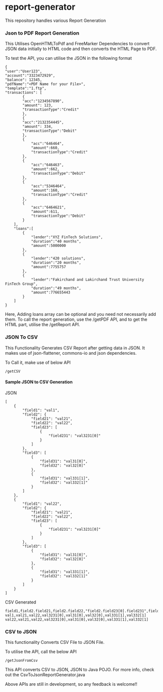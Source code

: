 # report-generator
This repository handles various Report Generation

### Json to PDF Report Generation

This Utilises OpenHTMLToPdf and FreeMarker Dependencies to convert JSON data initially to HTML code and then converts the HTML Page to PDF. 

To test the API, you can utilise the JSON in the following format
```
{
"user":"User123",
"account":"3323472929",
"balance": 12345,
"pdfName":"<PDF Name for your File>",
"template":"1.ftp",
"transactions": [
        {
		"acc":"1234567890",
		"amount": 123,
		"transactionType":"Credit"
        },
        {	
		"acc":"2132354445",
		"amount": 334,
        "transactionType":"Debit"
        },
        {
            "acc":"646464",
            "amount":660,
            "transactionType":"Credit"
        },
        {
            "acc":"646463",
            "amount":662,
            "transactionType":"Debit"
        },
        {
            "acc":"5346464",
            "amount":160,
            "transactionType":"Credit"
        },
        {
            "acc":"6464621",
            "amount":611,
            "transactionType":"Debit"
        }
    ],
    "loans":[
        {
            "lender":"XYZ FinTech Solutions",
            "duration":"40 months",
            "amount":5000000
        },
        {
            "lender":"420 solutions",
            "duration":"20 months",
            "amount":7755757
        },
        {
            "lender":"Fakirchand and Lakirchand Trust University FinTech Group",
            "duration":"49 months",
            "amount":776655443
        }
    ]
}
```
Here, Adding loans array can be optional and you need not necessarily add them. 
To call the report generation, use the /getPDF API, and to get the HTML part, utilise the /getReport API. 

### JSON To CSV

This Functionality Generates CSV Report after getting data in JSON. It makes use of json-flattener, commons-io and json dependencies.

To Call it, make use of below API

```
/getCSV
```

#### Sample JSON to CSV Generation

JSON

```
[
    {
        "field1": "val1",
        "field2": {
            "field21": "val21",
            "field22": "val22",
            "field23": [
                {
                    "field231": "val3231[0]"
                }
            ]
        },
        "field3": [
            {
                "field31": "val31[0]",
                "field32": "val32[0]"
            },
            {
                "field31": "val331[1]",
                "field32": "val332[1]"
            }
        ]
    },
    {
        "field1": "val22",
        "field2": {
            "field21": "val21",
            "field22": "val22",
            "field23": [
                {
                    "field231": "val3231[0]"
                }
            ]
        },
        "field3": [
            {
                "field31": "val31[0]",
                "field32": "val32[0]"
            },
            {
                "field31": "val331[1]",
                "field32": "val332[1]"
            }
        ]
    }
]
```

CSV Generated
```
field1,field2.field21,field2.field22,"field2.field23[0].field231",field3[0].field31,field3[0].field32,field3[1].field31,field3[1].field32
val1,val21,val22,val3231[0],val31[0],val32[0],val331[1],val332[1]
val22,val21,val22,val3231[0],val31[0],val32[0],val331[1],val332[1]
```

### CSV to JSON 

This functionality Converts CSV File to JSON File. 

To utilise the API, call the below API

```
/getJsonFromCsv
```

This API converts CSV to JSON, JSON to Java POJO. For more info, check out the CsvToJsonReportGenerator.java


Above APIs are still in development, so any feedback is welcome!!

